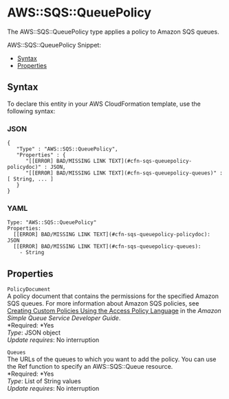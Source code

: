 # AWS::SQS::QueuePolicy<a name="aws-properties-sqs-policy"></a>

The AWS::SQS::QueuePolicy type applies a policy to Amazon SQS queues\.

AWS::SQS::QueuePolicy Snippet: 


+ [Syntax](#aws-resource-sqs-queuepolicy-syntax)
+ [Properties](#w3ab2c21c10e1001c11)

## Syntax<a name="aws-resource-sqs-queuepolicy-syntax"></a>

To declare this entity in your AWS CloudFormation template, use the following syntax:

### JSON<a name="aws-resource-sqs-queuepolicy-syntax.json"></a>

```
{
   "Type" : "AWS::SQS::QueuePolicy",
   "Properties" : {
      "[[ERROR] BAD/MISSING LINK TEXT](#cfn-sqs-queuepolicy-policydoc)" : JSON,
      "[[ERROR] BAD/MISSING LINK TEXT](#cfn-sqs-queuepolicy-queues)" : [ String, ... ]
   }
}
```

### YAML<a name="aws-resource-sqs-queuepolicy-syntax.yaml"></a>

```
Type: "AWS::SQS::QueuePolicy"
Properties: 
  [[ERROR] BAD/MISSING LINK TEXT](#cfn-sqs-queuepolicy-policydoc): JSON
  [[ERROR] BAD/MISSING LINK TEXT](#cfn-sqs-queuepolicy-queues):
    - String
```

## Properties<a name="w3ab2c21c10e1001c11"></a>

`PolicyDocument`  
A policy document that contains the permissions for the specified Amazon SQS queues\. For more information about Amazon SQS policies, see [Creating Custom Policies Using the Access Policy Language](http://docs.aws.amazon.com/AWSSimpleQueueService/latest/SQSDeveloperGuide/sqs-creating-custom-policies.html) in the *Amazon Simple Queue Service Developer Guide*\.  
*Required: *Yes  
*Type*: JSON object  
*Update requires*: No interruption

`Queues`  
The URLs of the queues to which you want to add the policy\. You can use the Ref function to specify an AWS::SQS::Queue resource\.  
*Required: *Yes  
*Type*: List of String values  
*Update requires*: No interruption